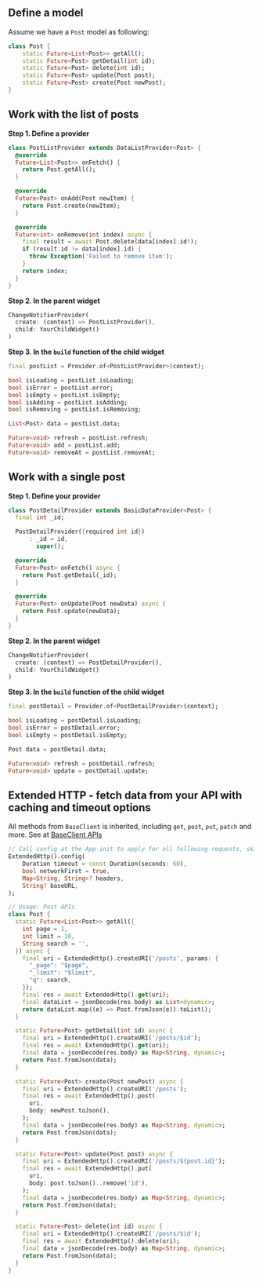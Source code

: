 ## Define a model

Assume we have a `Post` model as following:

```dart
class Post {
    static Future<List<Post>> getAll();
    static Future<Post> getDetail(int id);
    static Future<Post> delete(int id);
    static Future<Post> update(Post post);
    static Future<Post> create(Post newPost);
}
```

## Work with the list of posts

**Step 1. Define a provider**

```dart
class PostListProvider extends DataListProvider<Post> {
  @override
  Future<List<Post>> onFetch() {
    return Post.getAll();
  }

  @override
  Future<Post> onAdd(Post newItem) {
    return Post.create(newItem);
  }

  @override
  Future<int> onRemove(int index) async {
    final result = await Post.delete(data[index].id!);
    if (result.id != data[index].id) {
      throw Exception('Failed to remove item');
    }
    return index;
  }
}
```

**Step 2. In the parent widget**

```dart
ChangeNotifierProvider(
  create: (context) => PostListProvider(),
  child: YourChildWidget()
)
```

**Step 3. In the `build` function of the child widget**

```dart
final postList = Provider.of<PostListProvider>(context);

bool isLoading = postList.isLoading;
bool isError = postList.error;
bool isEmpty = postList.isEmpty;
bool isAdding = postList.isAdding;
bool isRemoving = postList.isRemoving;

List<Post> data = postList.data;

Future<void> refresh = postList.refresh;
Future<void> add = postList.add;
Future<void> removeAt = postList.removeAt;
```

## Work with a single post

**Step 1. Define your provider**

```dart
class PostDetailProvider extends BasicDataProvider<Post> {
  final int _id;

  PostDetailProvider({required int id})
      : _id = id,
        super();

  @override
  Future<Post> onFetch() async {
    return Post.getDetail(_id);
  }

  @override
  Future<Post> onUpdate(Post newData) async {
    return Post.update(newData);
  }
}
```

**Step 2. In the parent widget**

```dart
ChangeNotifierProvider(
  create: (context) => PostDetailProvider(),
  child: YourChildWidget()
)
```

**Step 3. In the `build` function of the child widget**

```dart
final postDetail = Provider.of<PostDetailProvider>(context);

bool isLoading = postDetail.isLoading;
bool isError = postDetail.error;
bool isEmpty = postDetail.isEmpty;

Post data = postDetail.data;

Future<void> refresh = postDetail.refresh;
Future<void> update = postDetail.update;
```

## Extended HTTP - fetch data from your API with caching and timeout options

All methods from `BaseClient` is inherited, including `get`, `post`, `put`, `patch` and more. See at [BaseClient APIs](https://pub.dev/documentation/http/latest/http/BaseClient-class.html)

```dart
// Call config at the App init to apply for all following requests, skip to use default config.
ExtendedHttp().config(
    Duration timeout = const Duration(seconds: 60),
    bool networkFirst = true,
    Map<String, String>? headers,
    String? baseURL,
);

// Usage: Post APIs
class Post {
  static Future<List<Post>> getAll({
    int page = 1,
    int limit = 10,
    String search = '',
  }) async {
    final uri = ExtendedHttp().createURI('/posts', params: {
      "_page": "$page",
      "_limit": "$limit",
      "q": search,
    });
    final res = await ExtendedHttp().get(uri);
    final dataList = jsonDecode(res.body) as List<dynamic>;
    return dataList.map((e) => Post.fromJson(e)).toList();
  }

  static Future<Post> getDetail(int id) async {
    final uri = ExtendedHttp().createURI('/posts/$id');
    final res = await ExtendedHttp().get(uri);
    final data = jsonDecode(res.body) as Map<String, dynamic>;
    return Post.fromJson(data);
  }

  static Future<Post> create(Post newPost) async {
    final uri = ExtendedHttp().createURI('/posts');
    final res = await ExtendedHttp().post(
      uri,
      body: newPost.toJson(),
    );
    final data = jsonDecode(res.body) as Map<String, dynamic>;
    return Post.fromJson(data);
  }

  static Future<Post> update(Post post) async {
    final uri = ExtendedHttp().createURI('/posts/${post.id}');
    final res = await ExtendedHttp().put(
      uri,
      body: post.toJson()..remove('id'),
    );
    final data = jsonDecode(res.body) as Map<String, dynamic>;
    return Post.fromJson(data);
  }

  static Future<Post> delete(int id) async {
    final uri = ExtendedHttp().createURI('/posts/$id');
    final res = await ExtendedHttp().delete(uri);
    final data = jsonDecode(res.body) as Map<String, dynamic>;
    return Post.fromJson(data);
  }
}
```

